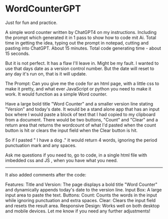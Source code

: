 # WordCounterGPT
Just for fun and practice.

A simple word counter written by ChatGPT4 on my instructions. Including the prompt which generated it in 1 pass to show how to code mit Ai.
Total time in getting the idea, typing out the prompt in notepad, cutting and pasting into ChatGPT. About 15 minutes.
Total code generating time - about 15 seconds.

But it is not perfect.
It has a flaw I'll leave in. Might be my fault.
I wanted to use that days date as a version control number.
But the date will reset to any day it's run on, that is it will update.

The  Prompt:
Can you give me the code for an html page, with a little css to make it pretty,
and what ever JavaScript or python you need to make it work.
It would function as a simple Word counter.

Have a large bold title "Word Counter" and a smaller version line stating "Version" and today's date.
It would be a stand alone app that has an input box where I would paste
 a block of text that I had copied to my clipboard from a document. There would be two buttons,
"Count" and "Clear"  and a return area that returns the wordcount of what I'd pasted when
the count button is hit or clears the input field when the Clear button is hit.

So if I pasted " I have a dog ."  it would return 4 words, ignoring the period punctuation mark and any spaces.

Ask me questions if you need to, go to code, in a single  html file with imbedded css and JS , when you have what you need.

------------------------------------------------------------------
It also added comments after the code:

Features:
Title and Version: The page displays a bold title "Word Counter" and dynamically appends today's date to the version line.
Input Box: A large input area to paste the text.
Buttons:
Count: Counts the words in the input while ignoring punctuation and extra spaces.
Clear: Clears the input field and resets the result area.
Responsive Design: Works well on both desktop and mobile devices.
Let me know if you need any further adjustments!




